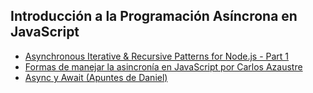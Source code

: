 ## Introducción a la Programación Asíncrona en JavaScript

* [Asynchronous Iterative & Recursive Patterns for Node.js - Part 1](https://mostafa-samir.github.io/async-iterative-patterns-pt1/)
* [Formas de manejar la asincronía en JavaScript por Carlos Azaustre](https://carlosazaustre.es/blog/manejando-la-asincronia-en-javascript/)
* [Async y Await (Apuntes de Daniel)](/apuntes/babel/async-y-await.html)
